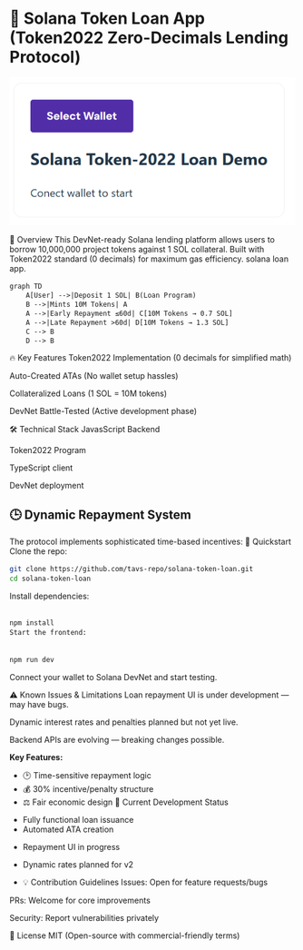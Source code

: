 # 🚀 Solana Token Loan App (Token2022 Zero-Decimals Lending Protocol)

![Apraksts](STLD.png)

🌟 Overview
This DevNet-ready Solana lending platform allows users to borrow 10,000,000 project tokens against 1 SOL collateral. Built with Token2022 standard (0 decimals) for maximum gas efficiency.
solana loan app. 


```mermaid
graph TD
    A[User] -->|Deposit 1 SOL| B(Loan Program)
    B -->|Mints 10M Tokens| A
    A -->|Early Repayment ≤60d| C[10M Tokens → 0.7 SOL]
    A -->|Late Repayment >60d| D[10M Tokens → 1.3 SOL]
    C --> B
    D --> B
```

🔥 Key Features
Token2022 Implementation (0 decimals for simplified math)

Auto-Created ATAs (No wallet setup hassles)

Collateralized Loans (1 SOL = 10M tokens)

DevNet Battle-Tested (Active development phase)

🛠 Technical Stack
JavasScript Backend

Token2022 Program

TypeScript client

DevNet deployment

## 🕒 Dynamic Repayment System

The protocol implements sophisticated time-based incentives:
🏁 Quickstart
Clone the repo:

```bash
git clone https://github.com/tavs-repo/solana-token-loan.git
cd solana-token-loan
```
Install dependencies:

```bash

npm install
Start the frontend:
```
```bash

npm run dev
```
Connect your wallet to Solana DevNet and start testing.

⚠️ Known Issues & Limitations
Loan repayment UI is under development — may have bugs.

Dynamic interest rates and penalties planned but not yet live.

Backend APIs are evolving — breaking changes possible.

**Key Features:**
- 🕑 Time-sensitive repayment logic
- 💰 30% incentive/penalty structure
- ⚖️ Fair economic design
🚧 Current Development Status

+ Fully functional loan issuance
+ Automated ATA creation
- Repayment UI in progress
- Dynamic rates planned for v2

- 💡 Contribution Guidelines
Issues: Open for feature requests/bugs

PRs: Welcome for core improvements

Security: Report vulnerabilities privately

📜 License
MIT (Open-source with commercial-friendly terms)
